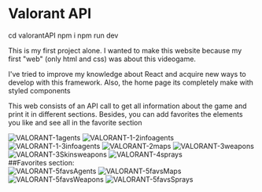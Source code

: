 # Valorant API

cd valorantAPI
npm i
npm run dev

This is my first project alone. I wanted to make this website because my first "web" (only html and css) was about this videogame.

I've tried to improve my knowledge about React and acquire new ways to develop with this framework. Also, the home page its completely make with styled components

This web consists of an API call to get all information about the game and print it in different sections. Besides, you can add favorites the elements you like and see all in the favorite section

![VALORANT-1agents](https://github.com/Samuelson23/ValorantAPI/assets/129754348/b218d8ac-8e98-475a-847e-034bf5af3e69)
![VALORANT-1-2infoagents](https://github.com/Samuelson23/ValorantAPI/assets/129754348/42460679-a0f8-4cc9-b64c-783a2cd8420e)
![VALORANT-1-3infoagents](https://github.com/Samuelson23/ValorantAPI/assets/129754348/50b6063d-cfaa-4cfa-bae3-c9b046463c67)
![VALORANT-2maps](https://github.com/Samuelson23/ValorantAPI/assets/129754348/dd25e8fd-36e0-4c08-8d30-e599523c3137)
![VALORANT-3weapons](https://github.com/Samuelson23/ValorantAPI/assets/129754348/2810a3f1-fc97-4346-924a-53c7dd4ab303)
![VALORANT-3Skinsweapons](https://github.com/Samuelson23/ValorantAPI/assets/129754348/da9cec12-3809-43b8-81eb-f72134e93842)
![VALORANT-4sprays](https://github.com/Samuelson23/ValorantAPI/assets/129754348/756a81cc-67ff-4402-8c9d-cccae50c53a4)
</br>
##Favorites section:
</br>
![VALORANT-5favsAgents](https://github.com/Samuelson23/ValorantAPI/assets/129754348/5875e156-800d-4ee3-80a4-e4c564b3d565)
![VALORANT-5favsMaps](https://github.com/Samuelson23/ValorantAPI/assets/129754348/44ec0611-d6f3-4132-a82f-e87ad036c03b)
![VALORANT-5favsWeapons](https://github.com/Samuelson23/ValorantAPI/assets/129754348/bf214185-c359-4797-ae96-64a5350339e5)
![VALORANT-5favsSprays](https://github.com/Samuelson23/ValorantAPI/assets/129754348/4c962186-daec-4c37-9899-3607cc0d4732)




